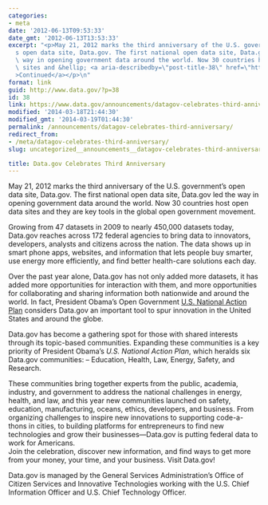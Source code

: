 ```yaml
---
categories:
- meta
date: '2012-06-13T09:53:33'
date_gmt: '2012-06-13T13:53:33'
excerpt: "<p>May 21, 2012 marks the third anniversary of the U.S. government\u2019\
  s open data site, Data.gov. The first national open data site, Data.gov led the\
  \ way in opening government data around the world. Now 30 countries host open data\
  \ sites and &hellip; <a aria-describedby=\"post-title-38\" href=\"https://www.data.gov/announcements/datagov-celebrates-third-anniversary\"\
  >Continued</a></p>\n"
format: link
guid: http://www.data.gov/?p=38
id: 38
link: https://www.data.gov/announcements/datagov-celebrates-third-anniversary
modified: '2014-03-18T21:44:30'
modified_gmt: '2014-03-19T01:44:30'
permalink: /announcements/datagov-celebrates-third-anniversary/
redirect_from:
- /meta/datagov-celebrates-third-anniversary/
slug: uncategorized__announcements__datagov-celebrates-third-anniversary

title: Data.gov Celebrates Third Anniversary
---
```

May 21, 2012 marks the third anniversary of the U.S. government’s open data site, Data.gov. The first national open data site, Data.gov led the way in opening government data around the world. Now 30 countries host open data sites and they are key tools in the global open government movement.


Growing from 47 datasets in 2009 to nearly 450,000 datasets today, Data.gov reaches across 172 federal agencies to bring data to innovators, developers, analysts and citizens across the nation. The data shows up in smart phone apps, websites, and information that lets people buy smarter, use energy more efficiently, and find better health-care solutions each day.


Over the past year alone, Data.gov has not only added more datasets, it has added more opportunities for interaction with them, and more opportunities for collaborating and sharing information both nationwide and around the world. In fact, President Obama’s Open Government [U.S. National Action Plan](http://www.opengovpartnership.org/sites/www.opengovpartnership.org/files/country_action_plans/US_National_Action_Plan_Final_2.pdf) considers Data.gov an important tool to spur innovation in the United States and around the globe.


Data.gov has become a gathering spot for those with shared interests through its topic-based communities. Expanding these communities is a key priority of President Obama’s *U.S. National Action Plan*, which heralds six Data.gov communities: – Education, Health, Law, Energy, Safety, and Research.


These communities bring together experts from the public, academia, industry, and government to address the national challenges in energy, health, and law, and this year new communities launched on safety, education, manufacturing, oceans, ethics, developers, and business. From organizing challenges to inspire new innovations to supporting code-a-thons in cities, to building platforms for entrepreneurs to find new technologies and grow their businesses—Data.gov is putting federal data to work for Americans.   
 Join the celebration, discover new information, and find ways to get more from your money, your time, and your business. Visit Data.gov!


Data.gov is managed by the General Services Administration’s Office of Citizen Services and Innovative Technologies working with the U.S. Chief Information Officer and U.S. Chief Technology Officer.


